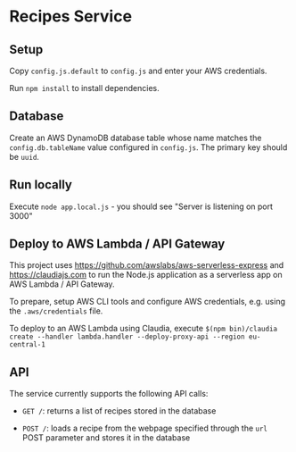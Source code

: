 # Recipes Service

## Setup

Copy `config.js.default` to `config.js` and enter your AWS credentials.

Run `npm install` to install dependencies.

## Database

Create an AWS DynamoDB database table whose name matches the `config.db.tableName` value configured in `config.js`.
The primary key should be `uuid`.

## Run locally

Execute `node app.local.js` - you should see "Server is listening on port 3000"

## Deploy to AWS Lambda / API Gateway

This project uses https://github.com/awslabs/aws-serverless-express and https://claudiajs.com to run the Node.js application as a serverless app on AWS Lambda / API Gateway.

To prepare, setup AWS CLI tools and configure AWS credentials, e.g. using the `.aws/credentials` file.

To deploy to an AWS Lambda using Claudia, execute `$(npm bin)/claudia create --handler lambda.handler --deploy-proxy-api --region eu-central-1`

## API

The service currently supports the following API calls:

- `GET /`: returns a list of recipes stored in the database

- `POST /`: loads a recipe from the webpage specified through the `url` POST parameter and stores it in the database
